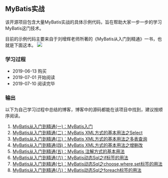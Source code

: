 ## MyBatis实战

该开源项目包含大量MyBatis实战的具体示例代码，旨在帮助大家一步一步的学习MyBatis这门技术。

目前的示例代码主要来自于刘增辉老师所著的《MyBatis从入门到精通》一书，也就是下面这本。
![](https://img2018.cnblogs.com/blog/424537/201907/424537-20190711100832062-1032140749.jpg)

### 学习过程

- 2019-06-13 购买
- 2019-07-01 开始阅读
- 2019-07-10 阅读完毕

### 输出

以下为自己学习过程中总结的博客，博客中的源码都能在该项目中找到，建议按顺序阅读。

1. [MyBatis从入门到精通(一)：MyBatis入门](http://www.zwwhnly.com/mybatis/2019/06/28/mybatis-study-01.html)
2. [MyBatis从入门到精通(二)：MyBatis XML方式的基本用法之Select](http://www.zwwhnly.com/mybatis/2019/07/01/mybatis-study-02.html)
3. [MyBatis从入门到精通(三)：MyBatis XML方式的基本用法之多表查询](http://www.zwwhnly.com/mybatis/2019/07/02/mybatis-study-03.html)
4. [MyBatis从入门到精通(四)：MyBatis XML方式的基本用法之增删改](http://www.zwwhnly.com/mybatis/2019/07/03/mybatis-study-04.html)
5. [MyBatis从入门到精通(五)：MyBatis 注解方式的基本用法](http://www.zwwhnly.com/mybatis/2019/07/04/mybatis-study-05.html)
6. [MyBatis从入门到精通(六)：MyBatis动态Sql之if标签的用法](http://www.zwwhnly.com/mybatis/2019/07/08/mybatis-study-06.html)
7. [MyBatis从入门到精通(七)：MyBatis动态Sql之choose,where,set标签的用法](http://www.zwwhnly.com/mybatis/2019/07/09/mybatis-study-07.html)
8. [MyBatis从入门到精通(八)：MyBatis动态Sql之foreach标签的用法](http://www.zwwhnly.com/mybatis/2019/07/10/mybatis-study-08.html)

